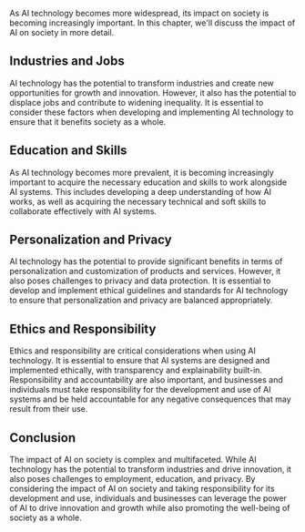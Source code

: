 

As AI technology becomes more widespread, its impact on society is becoming increasingly important. In this chapter, we'll discuss the impact of AI on society in more detail.

Industries and Jobs
-------------------

AI technology has the potential to transform industries and create new opportunities for growth and innovation. However, it also has the potential to displace jobs and contribute to widening inequality. It is essential to consider these factors when developing and implementing AI technology to ensure that it benefits society as a whole.

Education and Skills
--------------------

As AI technology becomes more prevalent, it is becoming increasingly important to acquire the necessary education and skills to work alongside AI systems. This includes developing a deep understanding of how AI works, as well as acquiring the necessary technical and soft skills to collaborate effectively with AI systems.

Personalization and Privacy
---------------------------

AI technology has the potential to provide significant benefits in terms of personalization and customization of products and services. However, it also poses challenges to privacy and data protection. It is essential to develop and implement ethical guidelines and standards for AI technology to ensure that personalization and privacy are balanced appropriately.

Ethics and Responsibility
-------------------------

Ethics and responsibility are critical considerations when using AI technology. It is essential to ensure that AI systems are designed and implemented ethically, with transparency and explainability built-in. Responsibility and accountability are also important, and businesses and individuals must take responsibility for the development and use of AI systems and be held accountable for any negative consequences that may result from their use.

Conclusion
----------

The impact of AI on society is complex and multifaceted. While AI technology has the potential to transform industries and drive innovation, it also poses challenges to employment, education, and privacy. By considering the impact of AI on society and taking responsibility for its development and use, individuals and businesses can leverage the power of AI to drive innovation and growth while also promoting the well-being of society as a whole.
